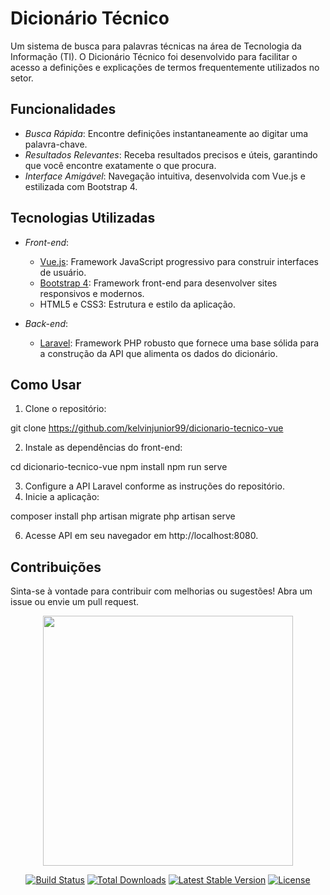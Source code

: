 # Dicionário Técnico

Um sistema de busca para palavras técnicas na área de Tecnologia da Informação (TI). O Dicionário Técnico foi desenvolvido para facilitar o acesso a definições e explicações de termos frequentemente utilizados no setor.

## Funcionalidades

- *Busca Rápida*: Encontre definições instantaneamente ao digitar uma palavra-chave.
- *Resultados Relevantes*: Receba resultados precisos e úteis, garantindo que você encontre exatamente o que procura.
- *Interface Amigável*: Navegação intuitiva, desenvolvida com Vue.js e estilizada com Bootstrap 4.

## Tecnologias Utilizadas

- *Front-end*:
  - [Vue.js](https://vuejs.org): Framework JavaScript progressivo para construir interfaces de usuário.
  - [Bootstrap 4](https://getbootstrap.com): Framework front-end para desenvolver sites responsivos e modernos.
  - HTML5 e CSS3: Estrutura e estilo da aplicação.

- *Back-end*:
  - [Laravel](https://laravel.com): Framework PHP robusto que fornece uma base sólida para a construção da API que alimenta os dados do dicionário.

## Como Usar

1. Clone o repositório:
   
git clone https://github.com/kelvinjunior99/dicionario-tecnico-vue

2. Instale as dependências do front-end:
   
cd dicionario-tecnico-vue
npm install
npm run serve

3. Configure a API Laravel conforme as instruções do repositório.
4. Inicie a aplicação:
   
composer install
php artisan migrate
php artisan serve

6. Acesse API  em seu navegador em http://localhost:8080.

## Contribuições

Sinta-se à vontade para contribuir com melhorias ou sugestões! Abra um issue ou envie um pull request. 


<p align="center"><a href="https://laravel.com" target="_blank"><img src="https://raw.githubusercontent.com/laravel/art/master/logo-lockup/5%20SVG/2%20CMYK/1%20Full%20Color/laravel-logolockup-cmyk-red.svg" width="400"></a></p>

<p align="center">
<a href="https://travis-ci.org/laravel/framework"><img src="https://travis-ci.org/laravel/framework.svg" alt="Build Status"></a>
<a href="https://packagist.org/packages/laravel/framework"><img src="https://img.shields.io/packagist/dt/laravel/framework" alt="Total Downloads"></a>
<a href="https://packagist.org/packages/laravel/framework"><img src="https://img.shields.io/packagist/v/laravel/framework" alt="Latest Stable Version"></a>
<a href="https://packagist.org/packages/laravel/framework"><img src="https://img.shields.io/packagist/l/laravel/framework" alt="License"></a>
</p>


